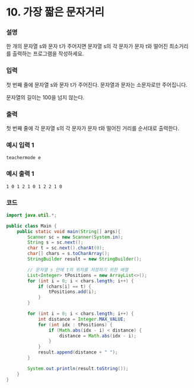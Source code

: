 # 10. 가장 짧은 문자거리

### 설명

한 개의 문자열 s와 문자 t가 주어지면 문자열 s의 각 문자가 문자 t와 떨어진 최소거리를 출력하는 프로그램을 작성하세요.

### 입력

첫 번째 줄에 문자열 s와 문자 t가 주어진다. 문자열과 문자는 소문자로만 주어집니다.

문자열의 길이는 100을 넘지 않는다.

### 출력

첫 번째 줄에 각 문자열 s의 각 문자가 문자 t와 떨어진 거리를 순서대로 출력한다.

### 예시 입력 1
``` 
teachermode e
```
### 예시 출력 1
```
1 0 1 2 1 0 1 2 2 1 0
```

### 코드
```java
import java.util.*;

public class Main {
    public static void main(String[] args){
        Scanner sc = new Scanner(System.in);
        String s = sc.next();
        char t = sc.next().charAt(0);
        char[] chars = s.toCharArray();
        StringBuilder result = new StringBuilder();

        // 문자열 s 안에 t의 위치를 저장하기 위한 배열
        List<Integer> tPositions = new ArrayList<>();
        for (int i = 0; i < chars.length; i++) {
            if (chars[i] == t) {
                tPositions.add(i);
            }
        }

        for (int i = 0; i < chars.length; i++) {
            int distance = Integer.MAX_VALUE;
            for (int idx : tPositions) {
                if (Math.abs(idx - i) < distance) {
                    distance = Math.abs(idx - i);
                }
            }
            result.append(distance + " ");
        }

        System.out.println(result.toString());
    }
}
```